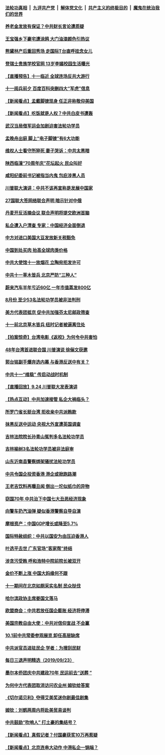 ####  [法轮功真相](../../../../basic/blob/master/README.md?t=09250039) &nbsp;|&nbsp; [九评共产党](../../../../9ping.md/blob/master/README.md?t=09250039) &nbsp;|&nbsp; [解体党文化](../../../../jtdwh.md/blob/master/README.md?t=09250039)  &nbsp;|&nbsp; [共产主义的终极目的](../../../../gczydzjmd.md/blob/master/README.md?t=09250039) &nbsp;|&nbsp; [魔鬼在统治我们的世界](../../../../mgztzwmdsj.md/blob/master/README.md?t=09250039) 

#### [养老金发放有保证？中共财长言论遭质疑](../pages/nsc413/n11544537.md?t=09250039) 

#### [王宝强乡下豪宅遭涂鸦 大门油漆颜色引热议](../pages/nsc413/n11544375.md?t=09250039) 

#### [熊黛林产后重回秀场 走国际T台直呼挂念女儿](../pages/nsc413/n11544034.md?t=09250039) 

#### [登瑞士贵族学校官网 13岁李嫣校园生活曝光](../pages/nsc413/n11544222.md?t=09250039) 

#### [【直播预告】十一临近 全球连场反共大游行](../pages/nsc413/n11544233.md?t=09250039) 

#### [十一阅兵前夕 百度百科突删四大“军虎”信息](../pages/nsc413/n11544445.md?t=09250039) 

#### [【新闻看点】孟戴脚镣现身 任正非称敬仰美国](../pages/nsc413/n11544091.md?t=09250039) 

#### [【新闻看点】吃饭就是人权？中共白皮书遭轰](../pages/nsc413/n11543678.md?t=09250039) 

#### [武汉当局借军运会加剧迫害法轮功学员](../pages/nsc413/n11544229.md?t=09250039) 

#### [孟晚舟出庭 脚上“电子脚镣”有6大功能](../pages/nsc413/n11543861.md?t=09250039) 

#### [维权人士看守所猝死 妻子哭诉：中共太黑暗](../pages/nsc413/n11544101.md?t=09250039) 

#### [陕西临潼“70周年庆”花坛起火 民众叫好](../pages/nsc413/n11544107.md?t=09250039) 

#### [咸阳纪委前书记被指当内鬼 包庇涉黑人员](../pages/nsc413/n11544210.md?t=09250039) 

#### [川普联大演讲：中共不该再宣称是发展中国家](../pages/nsc413/n11544133.md?t=09250039) 

#### [27国联大签网络联合声明 暗示针对中俄](../pages/nsc413/n11544052.md?t=09250039) 

#### [丹麦开反活摘会议 联合声明将提交欧洲首脑](../pages/nsc413/n11543833.md?t=09250039) 

#### [私企遭入户清查 专家：中国经济全面倒退](../pages/nsc413/n11542207.md?t=09250039) 

#### [中方对进口美国大豆发放新关税豁免](../pages/nsc413/n11544016.md?t=09250039) 

#### [中国到处买肉 抬高全球肉类价格](../pages/nsc413/n11543663.md?t=09250039) 

#### [中共大使馆十一放烟花 立陶宛拒发许可](../pages/nsc413/n11543965.md?t=09250039) 

#### [中共十一草木皆兵 北京严防“三种人”](../pages/nsc413/n11543738.md?t=09250039) 

#### [蔚来汽车半年亏近60亿 一年市值蒸发800亿](../pages/nsc413/n11543938.md?t=09250039) 

#### [8月份 至少53名法轮功学员被非法判刑](../pages/nsc413/n11543208.md?t=09250039) 

#### [美方代表团抵京 促中共加强芬太尼邮政筛查](../pages/nsc413/n11543846.md?t=09250039) 

#### [十一前北京草木皆兵 纽时记者被逼离住处](../pages/nsc413/n11543774.md?t=09250039) 

#### [【拍案惊奇】台湾电影《返校》为何令中共害怕](../pages/nsc413/n11542455.md?t=09250039) 

#### [48年台湾首进联合国 川普演说 徐俪文获邀](../pages/nsc413/n11542514.md?t=09250039) 

#### [郭台铭副手爆弃选内幕 与香港反送中有关？](../pages/nsc413/n11543310.md?t=09250039) 

#### [中共十一“维稳” 传启动战时机制](../pages/nsc413/n11540571.md?t=09250039) 

#### [【直播回放】9.24 川普联大发表演讲](../pages/nsc413/n11541984.md?t=09250039) 

#### [【热点互动】中共加速接管 私企大祸临头？](../pages/nsc413/n11543704.md?t=09250039) 

#### [所罗门省长挺台湾 拒收亲中共派贿款](../pages/nsc413/n11543363.md?t=09250039) 


#### [抹黑反送中运动 央视大外宣遭英国调查](../pages/nsc413/n11543683.md?t=09250039) 

#### [吉林法院院长孙青山冤判多名法轮功学员](../pages/nsc413/n11535135.md?t=09250039) 

#### [吉林榆树3名法轮功学员被非法庭审](../pages/nsc413/n11516642.md?t=09250039) 

#### [山东沂南县警察绑架骚扰法轮功学员](../pages/nsc413/n11523456.md?t=09250039) 

#### [中共令国企投资香港 港企或掀跑路潮](../pages/nsc413/n11543093.md?t=09250039) 

#### [王老吉饮料再曝丑闻 倒出一坨似纸巾的异物](../pages/nsc413/n11543204.md?t=09250039) 

#### [窃国70年 中共治下中国七大丑恶经济现象](../pages/nsc413/n11542588.md?t=09250039) 

#### [向警车扔汽油弹 疑似香港警察自导自演](../pages/nsc413/n11543198.md?t=09250039) 

#### [摩根资产：中国GDP增长或降至5.7%](../pages/nsc413/n11542887.md?t=09250039) 

#### [国际特赦组织：中共以国安为由压迫香港人](../pages/nsc413/n11543044.md?t=09250039) 

#### [叶选平去世 广东官场“客家帮”终结](../pages/nsc413/n11542595.md?t=09250039) 

#### [涉贪污受贿 呼和浩特中院前院长被双开](../pages/nsc413/n11542704.md?t=09250039) 

#### [金价不断上涨 中国大妈缘何不跟](../pages/nsc413/n11542431.md?t=09250039) 

#### [十一期间在北京如厕采实名制 民众挞伐](../pages/nsc413/n11542425.md?t=09250039) 

#### [哈尔滨政协主席姜国文落马](../pages/nsc413/n11542748.md?t=09250039) 

#### [欧盟商会：中共若放任国企膨胀 经济将停滞](../pages/nsc413/n11542705.md?t=09250039) 

#### [美国宗教自由大使：中共对信仰宣战 不会赢](../pages/nsc413/n11542282.md?t=09250039) 

#### [10.1前中共常委参观展览 卸任高层缺席](../pages/nsc413/n11542450.md?t=09250039) 

#### [中共派官员进驻民企 学者：为搜刮民财](../pages/nsc413/n11542087.md?t=09250039) 

#### [每日三退声明精选（2019/09/23）](../pages/nsc413/n11542396.md?t=09250039) 

#### [墨尔本侨团庆中共建政70年 民运前去“送葬 ”](../pages/nsc413/n11542306.md?t=09250039) 

#### [为何中方代表团取消访问农业州 姆钦给答案](../pages/nsc413/n11542073.md?t=09250039) 

#### [《切尔诺贝利》夺得艾美奖迷你剧最佳剧集](../pages/nsc413/n11541164.md?t=09250039) 

#### [姆钦：刘鹤两周内将赴美贸易谈判](../pages/nsc413/n11541997.md?t=09250039) 

#### [中共鼓励“吹哨人” 打土豪的集结号？](../pages/nsc413/n11542076.md?t=09250039) 

#### [【新闻看点】真假记者？付国豪获奖10万再惹疑](../pages/nsc413/n11541603.md?t=09250039) 

#### [【新闻看点】北京连串大动作 中港私企一锅端？](../pages/nsc413/n11541250.md?t=09250039) 

